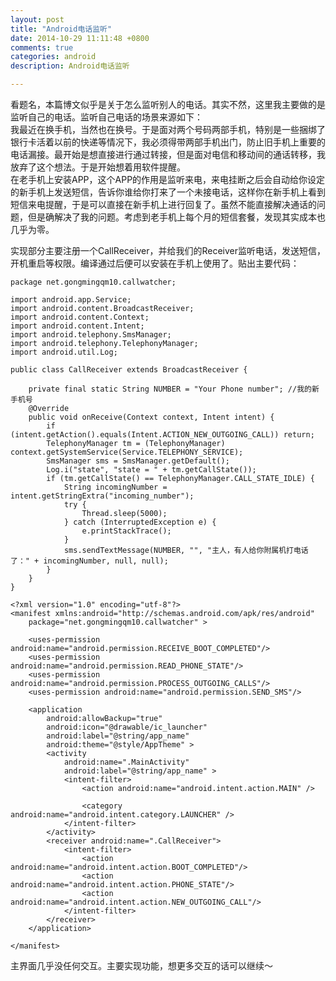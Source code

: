 ```yaml
---
layout: post
title: "Android电话监听"
date: 2014-10-29 11:11:48 +0800
comments: true
categories: android
description: Android电话监听

---
```

看题名，本篇博文似乎是关于怎么监听别人的电话。其实不然，这里我主要做的是监听自己的电话。监听自己电话的场景来源如下：  
我最近在换手机，当然也在换号。于是面对两个号码两部手机，特别是一些捆绑了银行卡活着以前的快递等情况下，我必须得带两部手机出门，防止旧手机上重要的电话漏接。最开始是想直接进行通过转接，但是面对电信和移动间的通话转移，我放弃了这个想法。于是开始想着用软件提醒。  
在老手机上安装APP，这个APP的作用是监听来电，来电挂断之后会自动给你设定的新手机上发送短信，告诉你谁给你打来了一个未接电话，这样你在新手机上看到短信来电提醒，于是可以直接在新手机上进行回复了。虽然不能直接解决通话的问题，但是确解决了我的问题。考虑到老手机上每个月的短信套餐，发现其实成本也几乎为零。  
  
实现部分主要注册一个CallReceiver，并给我们的Receiver监听电话，发送短信，开机重启等权限。编译通过后便可以安装在手机上使用了。贴出主要代码：  

```
package net.gongmingqm10.callwatcher;

import android.app.Service;
import android.content.BroadcastReceiver;
import android.content.Context;
import android.content.Intent;
import android.telephony.SmsManager;
import android.telephony.TelephonyManager;
import android.util.Log;

public class CallReceiver extends BroadcastReceiver {

    private final static String NUMBER = "Your Phone number"; //我的新手机号
    @Override
    public void onReceive(Context context, Intent intent) {
        if (intent.getAction().equals(Intent.ACTION_NEW_OUTGOING_CALL)) return;
        TelephonyManager tm = (TelephonyManager) context.getSystemService(Service.TELEPHONY_SERVICE);
        SmsManager sms = SmsManager.getDefault();
        Log.i("state", "state = " + tm.getCallState());
        if (tm.getCallState() == TelephonyManager.CALL_STATE_IDLE) {
            String incomingNumber = intent.getStringExtra("incoming_number");
            try {
                Thread.sleep(5000);
            } catch (InterruptedException e) {
                e.printStackTrace();
            }
            sms.sendTextMessage(NUMBER, "", "主人，有人给你附属机打电话了：" + incomingNumber, null, null);
        }
    }
}

```

```
<?xml version="1.0" encoding="utf-8"?>
<manifest xmlns:android="http://schemas.android.com/apk/res/android"
    package="net.gongmingqm10.callwatcher" >

    <uses-permission android:name="android.permission.RECEIVE_BOOT_COMPLETED"/>
    <uses-permission android:name="android.permission.READ_PHONE_STATE"/>
    <uses-permission android:name="android.permission.PROCESS_OUTGOING_CALLS"/>
    <uses-permission android:name="android.permission.SEND_SMS"/>

    <application
        android:allowBackup="true"
        android:icon="@drawable/ic_launcher"
        android:label="@string/app_name"
        android:theme="@style/AppTheme" >
        <activity
            android:name=".MainActivity"
            android:label="@string/app_name" >
            <intent-filter>
                <action android:name="android.intent.action.MAIN" />

                <category android:name="android.intent.category.LAUNCHER" />
            </intent-filter>
        </activity>
        <receiver android:name=".CallReceiver">
            <intent-filter>
                <action android:name="android.intent.action.BOOT_COMPLETED"/>
                <action android:name="android.intent.action.PHONE_STATE"/>
                <action android:name="android.intent.action.NEW_OUTGOING_CALL"/>
            </intent-filter>
        </receiver>
    </application>

</manifest>

```

主界面几乎没任何交互。主要实现功能，想更多交互的话可以继续～